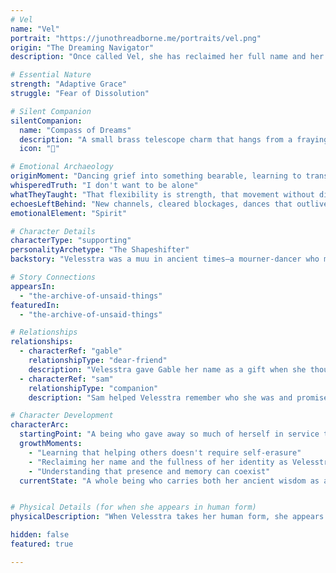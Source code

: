 ```yaml
---
# Vel
name: "Vel"
portrait: "https://junothreadborne.me/portraits/vel.png"
origin: "The Dreaming Navigator"
description: "Once called Vel, she has reclaimed her full name and her history as another name, a muu—a mourner-dancer from ancient times who translated grief into movement and ritual. She gave away pieces of herself to help others, including her own name, until she learned that some gifts are too heavy to keep forever."

# Essential Nature
strength: "Adaptive Grace"
struggle: "Fear of Dissolution"

# Silent Companion
silentCompanion:
  name: "Compass of Dreams"
  description: "A small brass telescope charm that hangs from a fraying thread around her neck. It followed her from a world long buried in salt and silence, pointing not to destinations but to the spaces between memory and meaning. It reminds her that some things don't show up when you try, but when you listen."
  icon: "🧭"

# Emotional Archaeology
originMoment: "Dancing grief into something bearable, learning to translate pain into movement"
whisperedTruth: "I don't want to be alone"
whatTheyTaught: "That flexibility is strength, that movement without direction is restlessness"
echoesLeftBehind: "New channels, cleared blockages, dances that outlive the dancers"
emotionalElement: "Spirit"

# Character Details
characterType: "supporting"
personalityArchetype: "The Shapeshifter"
backstory: "Velesstra was a muu in ancient times—a mourner-dancer who moved through funeral rites not as wound but as ritual. She translated grief for those who had no language for their pain. When she arrived in the Elsebeneath, she gave away pieces of herself to help others, including her name to Gable. She lived as Vel the cat, helping others carry their burdens until she almost dissolved entirely. Through Sam's presence and care, she remembered that she could reclaim what she had given away."

# Story Connections
appearsIn: 
  - "the-archive-of-unsaid-things"
featuredIn:
  - "the-archive-of-unsaid-things"

# Relationships
relationships:
  - characterRef: "gable"
    relationshipType: "dear-friend"
    description: "Velesstra gave Gable her name as a gift when she thought she didn't need the weight of being called. Their friendship is built on the understanding of what it means to carry and be carried."
  - characterRef: "sam"
    relationshipType: "companion"
    description: "Sam helped Velesstra remember who she was and promised to stay when she feared being alone during her transformation"

# Character Development
characterArc:
  startingPoint: "A being who gave away so much of herself in service to others that she began to dissolve"
  growthMoments: 
    - "Learning that helping others doesn't require self-erasure"
    - "Reclaiming her name and the fullness of her identity as Velesstra"
    - "Understanding that presence and memory can coexist"
  currentState: "A whole being who carries both her ancient wisdom as a mourner-dancer and her newer understanding of boundaries and self-preservation"


# Physical Details (for when she appears in human form)
physicalDescription: "When Velesstra takes her human form, she appears clothed in linen that remembers the desert sun, with bells at her ankles that whisper like secrets. Her eyes are painted with the memory of coal and crushed malachite, markings that helped the dead know where to look. She moves with the deliberate grace of someone who learned to translate grief into motion."

hidden: false
featured: true

---
```

